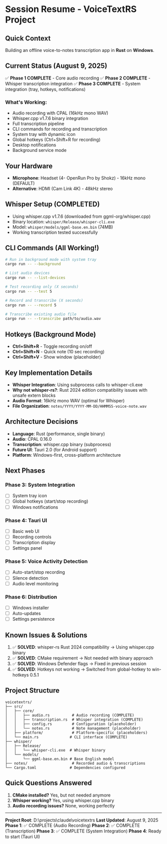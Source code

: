# Session Resume - VoiceTextRS Project

## Quick Context
Building an offline voice-to-notes transcription app in **Rust** on **Windows**.

## Current Status (August 9, 2025)
✅ **Phase 1 COMPLETE** - Core audio recording
✅ **Phase 2 COMPLETE** - Whisper transcription integration
✅ **Phase 3 COMPLETE** - System integration (tray, hotkeys, notifications)

### What's Working:
- Audio recording with CPAL (16kHz mono WAV)
- Whisper.cpp v1.7.6 binary integration
- Full transcription pipeline
- CLI commands for recording and transcription
- System tray with dynamic icon
- Global hotkeys (Ctrl+Shift+R for recording)
- Desktop notifications
- Background service mode

## Your Hardware
- **Microphone**: Headset (4- OpenRun Pro by Shokz) - 16kHz mono (DEFAULT)
- **Alternative**: HDMI (Cam Link 4K) - 48kHz stereo

## Whisper Setup (COMPLETED)
- Using whisper.cpp v1.7.6 (downloaded from ggml-org/whisper.cpp)
- Binary location: `whisper/Release/whisper-cli.exe`
- Model: `whisper/models/ggml-base.en.bin` (74MB)
- Working transcription tested successfully

## CLI Commands (All Working!)
```bash
# Run in background mode with system tray
cargo run -- --background

# List audio devices
cargo run -- --list-devices

# Test recording only (X seconds)
cargo run -- --test 5

# Record and transcribe (X seconds)
cargo run -- --record 5

# Transcribe existing audio file
cargo run -- --transcribe path/to/audio.wav
```

## Hotkeys (Background Mode)
- **Ctrl+Shift+R** - Toggle recording on/off
- **Ctrl+Shift+N** - Quick note (10 sec recording)
- **Ctrl+Shift+V** - Show window (placeholder)

## Key Implementation Details
- **Whisper Integration**: Using subprocess calls to whisper-cli.exe
- **Why not whisper-rs?**: Rust 2024 edition compatibility issues with unsafe extern blocks
- **Audio Format**: 16kHz mono WAV (optimal for Whisper)
- **File Organization**: `notes/YYYY/YYYY-MM-DD/HHMMSS-voice-note.wav`

## Architecture Decisions
- **Language**: Rust (performance, single binary)
- **Audio**: CPAL 0.16.0
- **Transcription**: whisper.cpp binary (subprocess)
- **Future UI**: Tauri 2.0 (for Android support)
- **Platform**: Windows-first, cross-platform architecture

## Next Phases
### Phase 3: System Integration
- [ ] System tray icon
- [ ] Global hotkeys (start/stop recording)
- [ ] Windows notifications

### Phase 4: Tauri UI
- [ ] Basic web UI
- [ ] Recording controls
- [ ] Transcription display
- [ ] Settings panel

### Phase 5: Voice Activity Detection
- [ ] Auto-start/stop recording
- [ ] Silence detection
- [ ] Audio level monitoring

### Phase 6: Distribution
- [ ] Windows installer
- [ ] Auto-updates
- [ ] Settings persistence

## Known Issues & Solutions
1. ✅ **SOLVED**: whisper-rs Rust 2024 compatibility → Using whisper.cpp binary
2. ✅ **SOLVED**: CMake requirement → Not needed with binary approach
3. ✅ **SOLVED**: Windows Defender flags → Fixed in previous session
4. ✅ **SOLVED**: Hotkeys not working → Switched from global-hotkey to win-hotkeys 0.5.1

## Project Structure
```
voicetextrs/
├── src/
│   ├── core/
│   │   ├── audio.rs          # Audio recording (COMPLETE)
│   │   ├── transcription.rs  # Whisper integration (COMPLETE)
│   │   ├── config.rs         # Configuration (placeholder)
│   │   └── notes.rs          # Note management (placeholder)
│   ├── platform/             # Platform-specific (placeholders)
│   └── main.rs              # CLI interface (COMPLETE)
├── whisper/
│   ├── Release/
│   │   └── whisper-cli.exe  # Whisper binary
│   └── models/
│       └── ggml-base.en.bin # Base English model
├── notes/                    # Recorded audio & transcriptions
└── Cargo.toml               # Dependencies configured

```

## Quick Questions Answered
1. **CMake installed?** Yes, but not needed anymore
2. **Whisper working?** Yes, using whisper.cpp binary
3. **Audio recording issues?** None, working perfectly

---
**Project Root**: D:\projects\claude\voicetextrs
**Last Updated**: August 9, 2025
**Phase 1**: ✅ COMPLETE (Audio Recording)
**Phase 2**: ✅ COMPLETE (Transcription)
**Phase 3**: ✅ COMPLETE (System Integration)
**Phase 4**: Ready to start (Tauri UI)